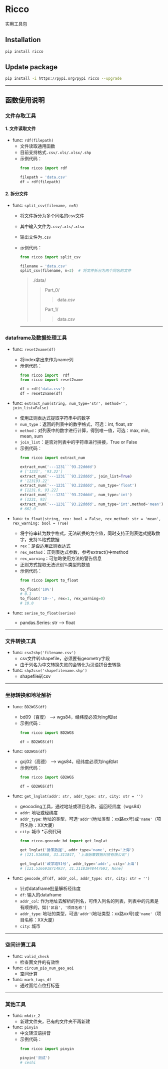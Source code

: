 # Ricco
实用工具包

## Installation
```bash
pip install ricco
```
## Update package
```bash
pip install -i https://pypi.org/pypi ricco --upgrade
```
---
## 函数使用说明
### 文件存取工具
#### 1. 文件读取文件
* func: `rdf(filepath)`
  * 文件读取通用函数
  * 目前支持格式`.csv/.xls/.xlsx/.shp`
  * 示例代码：
    ```python
    from ricco import rdf
    
    filepath = 'data.csv'
    df = rdf(filepath)
    ```
    

#### 2. 拆分文件
* func: `split_csv(filename, n=5)`
  * 将文件拆分为多个同名的csv文件
  * 其中输入文件为`.csv/.xls/.xlsx`
  * 输出文件为`.csv` 
  * 示例代码：
    ```python
    from ricco import split_csv
    
    filename = 'data.csv'
    split_csv(filename, n=2)  # 将文件拆分为两个同名的文件
    ```
    > ./data/
    >> Part_0/
    >>
    >>> data.csv
    >>
    >> Part_1/
    >>
    >>> data.csv
    
    ---
### dataframe及数据处理工具
* func: `reset2name(df)`
  * 将index拿出来作为name列
  * 示例代码：
    ```python
    from ricco import  rdf
    from ricco import reset2name
    
    df = rdf('data.csv')
    df = reset2name(df)
    ```

* func: `extract_num(string, num_type='str', method='', join_list=False)`
  * 使用正则表达式提取字符串中的数字
  * `num_type`：返回的列表中的数字格式，可选：int, float, str
  * `method`：对列表中的数字进行计算，得到唯一值，可选：max, min, mean, sum
  * `join_list`：是否对列表中的字符串进行拼接，True or False
  * 示例代码：
    ```python
    from ricco import extract_num
    
    extract_num('---1231```93.22dddd')
    # ['1231', '93.22']
    extract_num('---1231```93.22dddd', join_list=True)
    # '123193.22'
    extract_num('---1231```93.22dddd', num_type='float')
    # [1231.0, 93.22]
    extract_num('---1231```93.22dddd', num_type='int')
    # [1231, 93]
    extract_num('---1231```93.22dddd', num_type='int',method='mean')
    # 662.0
    ```


* func: `to_float(string, rex: bool = False, rex_method: str = 'mean', rex_warning: bool = True)`
  * 将字符串转为数字格式，无法转换的为空值，同时支持正则表达式提取数字，支持%格式数据
  * `rex`：是否适用正则表达式
  * `rex_method`：正则表达式参数，参考extract()中method
  * `rex_warning`：可忽略使用方法的警告信息
  * 正则方式提取无法识别%类型的数值
  * 示例代码：
    ```python
    from ricco import to_float
    
    to_float('10%')
    # 0.1
    to_float('10--', rex=1, rex_warning=0)
    # 10.0
    ```
* func: `serise_to_float(serise)`
  * pandas.Series: str --> float
---


### 文件转换工具
* func: `csv2shp('filename.csv')`
  * csv文件转shapefile，必须要有geometry字段
  * 由于列名为中文转换失败的会转化为汉语拼音去转换
* func: `shp2csv('shapefilename.shp')`
  * shapefile转csv
---
### 坐标转换和地址解析
* func: `BD2WGS(df)`
  * bd09（百度） --> wgs84，经纬度必须为lng和lat
  * 示例代码：
    ```python
    from ricco import BD2WGS
    
    df = BD2WGS(df)
    ```
    
* func: `GD2WGS(df)`
  * gcj02（高德） --> wgs84，经纬度必须为lng和lat
  * 示例代码：
    ```python
    from ricco import GD2WGS
    
    df = GD2WGS(df)
    ```

* func: `get_lnglat(addr: str, addr_type: str, city: str = '')`
  * geocoding工具，通过地址或项目名称，返回经纬度（wgs84）
  * `addr`: 地址或经纬度
  * `addr_type`: 地址的类型，可选`'addr'`(地址类型：xx路xx号)或`'name'`（项目名称：XX大厦）
  * `city`: 城市
  *示例代码
    ```python
    from ricco.geocode_bd import get_lnglat
    
    get_lnglat('脉策数据', addr_type='name', city='上海')
    # [121.516868, 31.311847, '上海脉策数据科技有限公司']
    
    get_lnglat('政学路51号', addr_type='addr', city='上海')
    # [121.5166918714937, 31.31181948447693, None]
    ```

* func: `geocode_df(df, addr_col, addr_type: str, city: str = '')`
  * 针对dataframe批量解析经纬度
  * `df`: 输入的dataframe
  * `addr_col`: 作为地址去解析的列名，可传入列名的列表，列表中的元素是有顺序的，如`['区县', '项目名称']`
  * `addr_type`: 地址的类型，可选`'addr'`(地址类型：xx路xx号)或`'name'`（项目名称：XX大厦）
  * `city`: 城市
---


### 空间计算工具
* func: `valid_check`
  * 检查面文件的有效性
* func: `circum_pio_num_geo_aoi`
  * 空间计算
* func: `mark_tags_df`
  * 通过面给点位打标签
---
### 其他工具
* func: `mkdir_2`
  * 新建文件夹，已有的文件夹不再新建
* func: `pinyin`
  * 中文转汉语拼音
  * 示例代码：
    ```python
    from ricco import pinyin
    
    pinyin('测试')
    # ceshi
    ```









